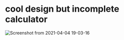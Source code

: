 # cool design but incomplete calculator
![Screenshot from 2021-04-04 19-03-16](https://user-images.githubusercontent.com/55657605/113838758-b6aea500-97ac-11eb-911b-a8d46ae6a158.png)
